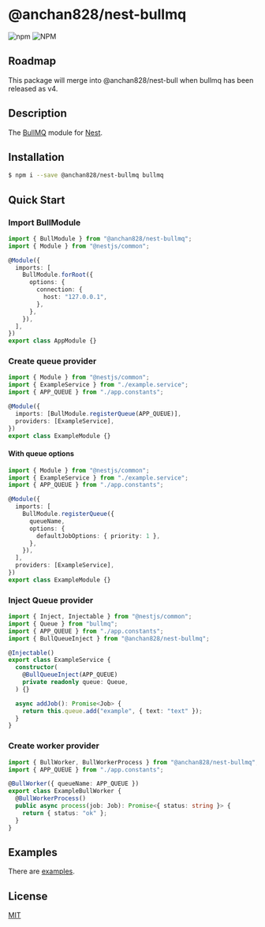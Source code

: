 # @anchan828/nest-bullmq

![npm](https://img.shields.io/npm/v/@anchan828/nest-bullmq.svg)
![NPM](https://img.shields.io/npm/l/@anchan828/nest-bullmq.svg)

## Roadmap

This package will merge into @anchan828/nest-bull when bullmq has been released as v4.

## Description

The [BullMQ](https://github.com/taskforcesh/bullmq) module for [Nest](https://github.com/nestjs/nest).

## Installation

```bash
$ npm i --save @anchan828/nest-bullmq bullmq
```

## Quick Start

### Import BullModule

```ts
import { BullModule } from "@anchan828/nest-bullmq";
import { Module } from "@nestjs/common";

@Module({
  imports: [
    BullModule.forRoot({
      options: {
        connection: {
          host: "127.0.0.1",
        },
      },
    }),
  ],
})
export class AppModule {}
```

### Create queue provider

```ts
import { Module } from "@nestjs/common";
import { ExampleService } from "./example.service";
import { APP_QUEUE } from "./app.constants";

@Module({
  imports: [BullModule.registerQueue(APP_QUEUE)],
  providers: [ExampleService],
})
export class ExampleModule {}
```

#### With queue options

```ts
import { Module } from "@nestjs/common";
import { ExampleService } from "./example.service";
import { APP_QUEUE } from "./app.constants";

@Module({
  imports: [
    BullModule.registerQueue({
      queueName,
      options: {
        defaultJobOptions: { priority: 1 },
      },
    }),
  ],
  providers: [ExampleService],
})
export class ExampleModule {}
```

### Inject Queue provider

```ts
import { Inject, Injectable } from "@nestjs/common";
import { Queue } from "bullmq";
import { APP_QUEUE } from "./app.constants";
import { BullQueueInject } from "@anchan828/nest-bullmq";

@Injectable()
export class ExampleService {
  constructor(
    @BullQueueInject(APP_QUEUE)
    private readonly queue: Queue,
  ) {}

  async addJob(): Promise<Job> {
    return this.queue.add("example", { text: "text" });
  }
}
```

### Create worker provider

```ts
import { BullWorker, BullWorkerProcess } from "@anchan828/nest-bullmq";
import { APP_QUEUE } from "./app.constants";

@BullWorker({ queueName: APP_QUEUE })
export class ExampleBullWorker {
  @BullWorkerProcess()
  public async process(job: Job): Promise<{ status: string }> {
    return { status: "ok" };
  }
}
```

## Examples

There are [examples](./examples).

## License

[MIT](LICENSE)
